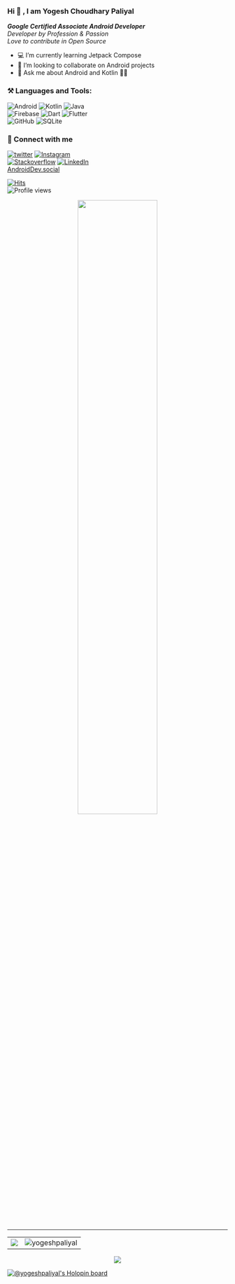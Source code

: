 

### Hi 👋 , I am Yogesh Choudhary Paliyal
***Google Certified Associate Android Developer***  
*Developer by Profession & Passion*  
*Love to contribute in Open Source*


- 💻  I’m currently learning Jetpack Compose
- 👯  I’m looking to collaborate on Android projects
- 💬  Ask me about Android and Kotlin 💚💜

### **⚒️ Languages and Tools:**  

![Android](https://img.shields.io/badge/Android-3DDC84?style=for-the-badge&logo=android&logoColor=white)
![Kotlin](https://img.shields.io/badge/kotlin-%230095D5.svg?style=for-the-badge&logo=kotlin&logoColor=white)
![Java](https://img.shields.io/badge/java-%23ED8B00.svg?style=for-the-badge&logo=java&logoColor=white)  
![Firebase](https://img.shields.io/badge/firebase-%23039BE5.svg?style=for-the-badge&logo=firebase)
![Dart](https://img.shields.io/badge/dart-%230175C2.svg?style=for-the-badge&logo=dart&logoColor=white)
![Flutter](https://img.shields.io/badge/Flutter-%2302569B.svg?style=for-the-badge&logo=Flutter&logoColor=white)  
![GitHub](https://img.shields.io/badge/github-%23121011.svg?style=for-the-badge&logo=github&logoColor=white)
![SQLite](https://img.shields.io/badge/sqlite-%2307405e.svg?style=for-the-badge&logo=sqlite&logoColor=white)



### 🤝 Connect with me 
<a href="https://bit.ly/gh-yogeshpaliyal-twitter" target="_blank"><img src="https://img.shields.io/badge/Twitter-Yogesh_Paliyal-00acee?style=for-the-badge&logo=twitter" alt="twitter"></a>  <a href="https://bit.ly/gt-yogeshpaliyal-insta" target="_blank"><img src="https://img.shields.io/badge/Instagram-Yogesh_Paliyal-E1306C?style=for-the-badge&logo=Instagram" alt="Instagram"></a>  
<a href="https://bit.ly/gt-yogeshpaliyal-sto" target="_blank"><img src="https://img.shields.io/badge/Stackoverflow-Yogesh%20Paliyal-ef8236?style=for-the-badge&logo=Stackoverflow" alt="Stackoverflow"></a> <a href="https://bit.ly/gt-yogeshpaliyal-linkedin" target="_blank"><img src="https://img.shields.io/badge/LinkedIn-Yogesh%20Paliyal-0e76a8?style=for-the-badge&logo=linkedin" alt="LinkedIn"></a>   
<a rel="me" href="https://androiddev.social/@yogeshpaliyal">AndroidDev.social</a>

[![Hits](https://hits.seeyoufarm.com/api/count/incr/badge.svg?url=https%3A%2F%2Fgithub.com%2Fyogeshpaliyal&count_bg=%2379C83D&title_bg=%23555555&icon=&icon_color=%23E7E7E7&title=hits&edge_flat=true)](https://yogeshpaliyal.com)  
![Profile views](https://gpvc.arturio.dev/yogeshpaliyal)  

<center>
<a href="https://github.com/ryo-ma/github-profile-trophy">
  <img src="https://github-profile-trophy.vercel.app/?username=yogeshpaliyal&column=6" width="60%"/>
</a>
 </center>

---

<table border="0px" style="border:0px">
  <tr>
  <td>
<img src="https://github-readme-stats.vercel.app/api?username=yogeshpaliyal&count_private=true&include_all_commits=true" />    
    </td>
    <td>
        <img src="https://github-readme-streak-stats.herokuapp.com/?user=yogeshpaliyal&count_private=true" alt="yogeshpaliyal" />
    </td>
  
  </tr>
  </table>  

<div  align="center">
  <img src="https://github-readme-stats.vercel.app/api/top-langs/?username=yogeshpaliyal&layout=compact" />
  </div>


[![@yogeshpaliyal's Holopin board](https://holopin.io/api/user/board?user=yogeshpaliyal)](https://holopin.io/@yogeshpaliyal)
